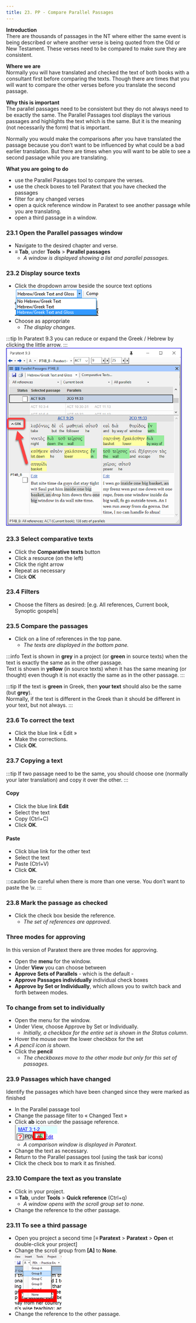 ```yaml
---
title: 23. PP - Compare Parallel Passages
---
```

**Introduction**  
There are thousands of passages in the NT where either the same event is being described or where another verse is being quoted from the Old or New Testament. These verses need to be compared to make sure they are consistent.

**Where we are**  
Normally you will have translated and checked the text of both books with a consultant first before comparing the texts. Though there are times that you will want to compare the other verses before you translate the second passage.

**Why this is important**  
The parallel passages need to be consistent but they do not always need to be exactly the same. The Parallel Passages tool displays the various passages and highlights the text which is the same. But it is the meaning (not necessarily the form) that is important.

Normally you would make the comparisons after you have translated the passage because you don’t want to be influenced by what could be a bad earlier translation. But there are times when you will want to be able to see a second passage while you are translating.

**What you are going to do**  
-   use the Parallel Passages tool to compare the verses.
-   use the check boxes to tell Paratext that you have checked the passages
-   filter for any changed verses
-   open a quick reference window in Paratext to see another passage while you are translating.
-   open a third passage in a window.

### 23.1 Open the Parallel passages window
-   Navigate to the desired chapter and verse.
-   **≡ Tab**, under **Tools** \> **Parallel passages**  
    -  *A window is displayed showing a list and parallel passages.*

### 23.2 Display source texts
-   Click the dropdown arrow beside the source text options  
    ![](../media/5de8786f01eb7aacbd277215949e2806.png)
-   Choose as appropriate  
    -  *The display changes.*

:::tip
In Paratext 9.3 you can reduce or expand the Greek / Hebrew by clicking the little arrow.
:::  
  ![](../media/parallel-passage-greek-collapse.png)


### 23.3 Select comparative texts
-   Click the **Comparative texts** button
-   Click a resource (on the left)
-   Click the right arrow
-   Repeat as necessary
-   Click **OK**

### 23.4 Filters
-   Choose the filters as desired: [e.g. All references, Current book, Synoptic gospels]

### 23.5 Compare the passages
-   Click on a line of references in the top pane.  
    -  *The texts are displayed in the bottom pane.*

:::info
Text is shown in **grey** in a project (or **green** in source texts) when the text is exactly the same as in the other passage.  
Text is shown in **yellow** (in source texts) when it has the same meaning (or thought) even though it is not exactly the same as in the other passage.
:::

:::tip
If the text is **green** in Greek, then **your text** should also be the same (but **grey**).  
Normally, if the text is different in the Greek than it should be different in your text, but not always.
:::

### 23.6 To correct the text
-   Click the blue link « Edit »
-   Make the corrections.
-   Click **OK**.

### 23.7 Copying a text
:::tip
If two passage need to be the same, you should choose one (normally your later translation) and copy it over the other.
:::
#### Copy
-   Click the blue link **Edit**
-   Select the text
-   Copy (Ctrl+C)
-   Click **OK**.

#### Paste
-   Click blue link for the other text
-   Select the text
-   Paste (Ctrl+V)
-   Click **OK**.

:::caution
Be careful when there is more than one verse. You don’t want to paste the \\v.
:::

### 23.8 Mark the passage as checked
-   Click the check box beside the reference.  
     -  *The set of references are approved*.
     
### Three modes for approving
In this version of Paratext there are three modes for approving.
-   Open the **menu** for the window.
-   Under **View** you can choose between
-   **Approve Sets of Parallels** - which is the default -
-   **Approve Passages individually** individual check boxes
-   **Approve by Set or Individually**, which allows you to switch back and forth between modes.

### To change from set to individually
-   Open the menu for the window.
-   Under View, choose Approve by Set or Individually.  
    -  *Initially, a checkbox for the entire set is shown in the Status column*.
-   Hover the mouse over the lower checkbox for the set  
  -  *A pencil icon is shown*.
-   Click the **pencil**
     -  *The checkboxes move to the other mode but only for this set of passages.*


### 23.9 Passages which have changed
Identify the passages which have been changed since they were marked as finished

-   In the Parallel passage tool
-   Change the passage filter to « Changed Text »
-   Click **ab** icon under the passage reference.  
    ![wordml://122.png](../media/ea1d66852c0192c8550330116493c717.png)  
    - *A comparison window is displayed in Paratext.*
-   Change the text as necessary.
-   Return to the Parallel passages tool (using the task bar icons)
-   Click the check box to mark it as finished.

### 23.10 Compare the text as you translate
-   Click in your project.
-   **≡ Tab**, under **Tools** \> **Quick reference** (Ctrl+q)  
    - *A window opens with the scroll group set to none.*  
-   Change the reference to the other passage.

### 23.11 To see a third passage
-   Open you project a second time [**≡ Paratext** \> **Paratext** \> **Open** et double-click your project]
-   Change the scroll group from **[A]** to **None**.  
    ![wordml://123.png](../media/d55737ffa1c94445ea7563fcf86f87e2.png)
-   Change the reference to the other passage.
